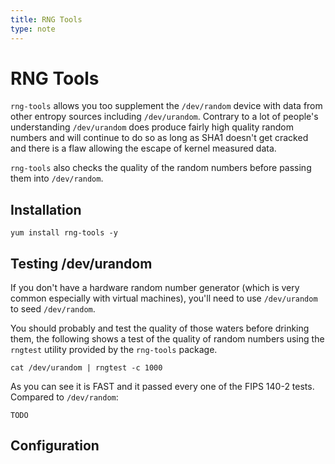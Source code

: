 ```yaml
---
title: RNG Tools
type: note
---
```


# RNG Tools

`rng-tools` allows you too supplement the `/dev/random` device with data from
other entropy sources including `/dev/urandom`. Contrary to a lot of people's
understanding `/dev/urandom` does produce fairly high quality random numbers
and will continue to do so as long as SHA1 doesn't get cracked and there is a
flaw allowing the escape of kernel measured data.

`rng-tools` also checks the quality of the random numbers before passing them
into `/dev/random`.

## Installation

```
yum install rng-tools -y
```

## Testing /dev/urandom ###

If you don't have a hardware random number generator (which is very common
especially with virtual machines), you'll need to use `/dev/urandom` to seed
`/dev/random`.

You should probably and test the quality of those waters before drinking them,
the following shows a test of the quality of random numbers using the `rngtest`
utility provided by the `rng-tools` package.

```
cat /dev/urandom | rngtest -c 1000
```

As you can see it is FAST and it passed every one of the FIPS 140-2 tests.
Compared to `/dev/random`:

```
TODO
```

## Configuration

